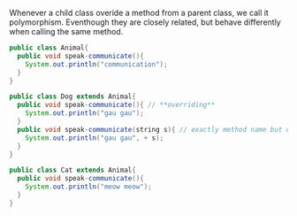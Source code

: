 Whenever a child class overide a method from a parent class, we call it polymorphism. Eventhough they are closely related, but behave differently when calling the same method.

```Java
public class Animal{
  public void speak-communicate(){
    System.out.println("communication");
  }
}

public class Dog extends Animal{
  public void speak-communicate(){ // **overriding**
    System.out.println("gau gau");
  }
  public void speak-communicate(string s){ // exactly method name but different parameters: **overlapping**
    System.out.println("gau gau", + s);
  }
}

public class Cat extends Animal{
  public void speak-communicate(){
    System.out.println("meow meow");
  }
}
```
